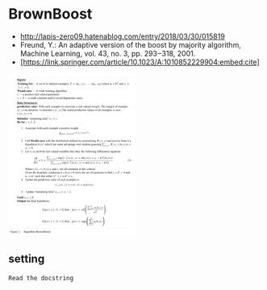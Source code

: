 # BrownBoost
- http://lapis-zero09.hatenablog.com/entry/2018/03/30/015819
- Freund, Y.: An adaptive version of the boost by majority algorithm, Machine Learning, vol. 43, no. 3, pp. 293‒318, 2001.
- [https://link.springer.com/article/10.1023/A:1010852229904:embed:cite]

<img src="./img/brown_boost_pseudo.png" width="50%">

## setting

    Read the docstring
